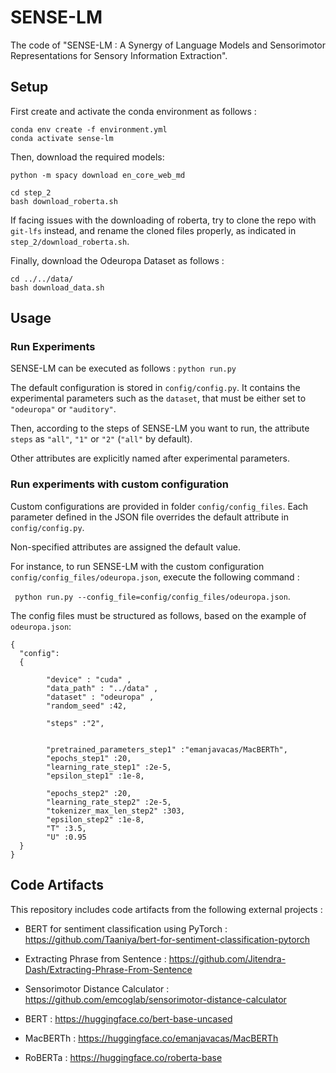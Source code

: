 # SENSE-LM 
The code of "SENSE-LM : A Synergy of Language Models and Sensorimotor Representations for Sensory Information Extraction".


## Setup

First create and activate the conda environment as follows : 
```
conda env create -f environment.yml
conda activate sense-lm
```

Then, download the required models: 

```
python -m spacy download en_core_web_md

cd step_2
bash download_roberta.sh
```

If facing issues with the downloading of roberta, try to clone the repo with `git-lfs` instead, and rename the cloned files properly, as indicated in `step_2/download_roberta.sh`.




Finally, download the Odeuropa Dataset as follows :

```
cd ../../data/
bash download_data.sh
```
## Usage
### Run Experiments

SENSE-LM can be executed as follows : 
```python run.py```

The default configuration is stored in `config/config.py`.
It contains the experimental parameters such as the `dataset`, that must be either set to `"odeuropa"` or `"auditory"`.

Then, according to the steps of SENSE-LM you want to run, the attribute `steps` as `"all"`, `"1"` or `"2"` (`"all"` by default).

Other attributes are explicitly named after experimental parameters.

### Run experiments with custom configuration

Custom configurations are provided in folder `config/config_files`. Each parameter defined in the JSON file overrides the default attribute in `config/config.py`.

Non-specified attributes are assigned the default value.

For instance, to run SENSE-LM with the custom configuration `config/config_files/odeuropa.json`, execute the following command : 

``` python run.py --config_file=config/config_files/odeuropa.json```.

The config files must be structured as follows, based on the example of  `odeuropa.json`: 
```
{
  "config":
  {

        "device" : "cuda" ,
        "data_path" : "../data" ,
        "dataset" : "odeuropa" ,
        "random_seed" :42,
    
        "steps" :"2",


        "pretrained_parameters_step1" :"emanjavacas/MacBERTh",
        "epochs_step1" :20,
        "learning_rate_step1" :2e-5,
        "epsilon_step1" :1e-8,
    
        "epochs_step2" :20,
        "learning_rate_step2" :2e-5,
        "tokenizer_max_len_step2" :303,
        "epsilon_step2" :1e-8,
        "T" :3.5,
        "U" :0.95
  }
}
```


## Code Artifacts

This repository includes code artifacts from the following external projects : 

- BERT for sentiment classification using PyTorch : https://github.com/Taaniya/bert-for-sentiment-classification-pytorch
- Extracting Phrase from Sentence : https://github.com/Jitendra-Dash/Extracting-Phrase-From-Sentence
- Sensorimotor Distance Calculator : https://github.com/emcoglab/sensorimotor-distance-calculator

- BERT : https://huggingface.co/bert-base-uncased
- MacBERTh : https://huggingface.co/emanjavacas/MacBERTh
- RoBERTa : https://huggingface.co/roberta-base


